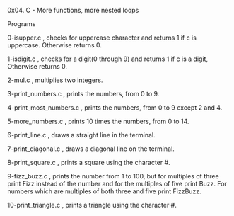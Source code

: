 0x04. C - More functions, more nested loops

Programs

0-isupper.c , checks for uppercase character and returns 1 if c is uppercase. Otherwise returns 0.

1-isdigit.c , checks for a digit(0 through 9) and returns 1 if c is a digit, Otherwise returns 0.

2-mul.c , multiplies two integers.

3-print_numbers.c ,  prints the numbers, from 0 to 9.

4-print_most_numbers.c ,  prints the numbers, from 0 to 9 except 2 and 4.

5-more_numbers.c , prints 10 times the numbers, from 0 to 14.

6-print_line.c , draws a straight line in the terminal.

7-print_diagonal.c , draws a diagonal line on the terminal.

8-print_square.c , prints a square using the character #.

9-fizz_buzz.c , prints the number from 1 to 100, but for multiples of three print Fizz instead of the number and for the multiples of five print Buzz. For numbers which are multiples of both three and five print FizzBuzz.

10-print_triangle.c , prints a triangle using the character #.
